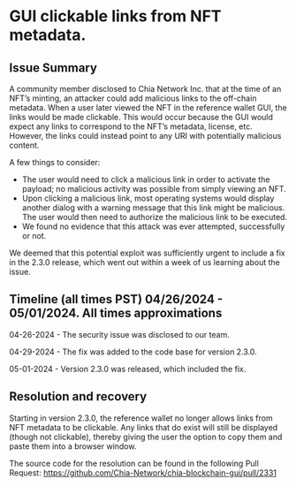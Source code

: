 # GUI clickable links from NFT metadata.

## Issue Summary

A community member disclosed to Chia Network Inc. that at the time of an NFT’s minting, an attacker could add malicious links to the off-chain metadata. When a user later viewed the NFT in the reference wallet GUI, the links would be made clickable.
This would occur because the GUI would expect any links to correspond to the NFT’s metadata, license, etc. However, the links could instead point to any URI with potentially malicious content.

A few things to consider:
- The user would need to click a malicious link in order to activate the payload; no malicious activity was possible from simply viewing an NFT.
- Upon clicking a malicious link, most operating systems would display another dialog with a warning message that this link might be malicious. The user would then need to authorize the malicious link to be executed.
- We found no evidence that this attack was ever attempted, successfully or not.

We deemed that this potential exploit was sufficiently urgent to include a fix in the 2.3.0 release, which went out within a week of us learning about the issue.


## Timeline (all times PST) 04/26/2024 - 05/01/2024. All times approximations

04-26-2024 - The security issue was disclosed to our team.

04-29-2024 - The fix was added to the code base for version 2.3.0.

05-01-2024 - Version 2.3.0 was released, which included the fix.


## Resolution and recovery

Starting in version 2.3.0, the reference wallet no longer allows links from NFT metadata to be clickable. Any links that do exist will still be displayed (though not clickable), thereby giving the user the option to copy them and paste them into a browser window.

The source code for the resolution can be found in the following Pull Request:
https://github.com/Chia-Network/chia-blockchain-gui/pull/2331

